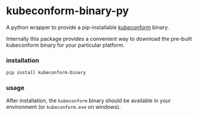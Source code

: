 # kubeconform-binary-py

A python wrapper to provide a pip-installable [kubeconform](https://github.com/yannh/kubeconform) binary.

Internally this package provides a convenient way to download the pre-built
kubeconform binary for your particular platform.

### installation

```bash
pip install kubeconform-binary
```

### usage

After installation, the `kubeconform` binary should be available in your
environment (or `kubeconform.exe` on windows).
